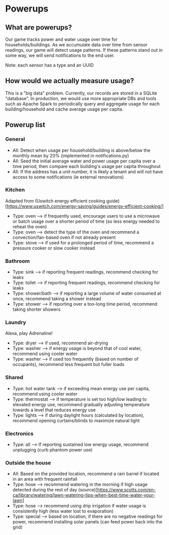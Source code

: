 # Powerups

## What are powerups?
Our game tracks power and water usage over time for households/buildings. As we accumulate data over time from sensor readings, our game will detect usage patterns. If these patterns stand out in some way, we will send notifications to the end user.

Note: each sensor has a type and an UUID

## How would we actually measure usage?
This is a "big data" problem. Currently, our records are stored in a SQLite "database". In production, we would use more appropriate DBs and tools such as Apache Spark to periodically query and aggregate usage for each building/household and cache average usage per capita.

## Powerup list

### General
- All: Detect when usage per household/building is above/below the monthly mean by 20% (implemented in notifications.py)
- All: Seed the initial average water and power usage per capita over a time period, then compare each building's usage per capita throughout
- All: If the address has a unit number, it is likely a tenant and will not have access to some notifications (ie external renovations)

### Kitchen
Adapted from (Uswitch energy efficient cooking guide)[https://www.uswitch.com/energy-saving/guides/energy-efficient-cooking/]
- Type: oven --> if frequently used, encourage users to use a microwave or batch usage over a shorter period of time (so less energy needed to reheat the oven)
- Type: oven --> detect the type of the oven and recommend a convection/fan-based oven if not already present
- Type: stove --> if used for a prolonged period of time, recommend a pressure cooker or slow cooker instead

### Bathroom
- Type: sink --> if reporting frequent readings, recommend checking for leaks
- Type: toilet --> if reporting frequent readings, recommend checking for leaks
- Type: shower/bath --> if reporting a large volume of water consumed at once, recommend taking a shower instead
- Type: shower --> if reporting over a too-long time period, recommend taking shorter showers

### Laundry
Alexa, play Adrenaline!
- Type: dryer --> if used, recommend air-drying
- Type: washer --> if energy usage is beyond that of cool water, recommend using cooler water
- Type: washer --> if used too frequently (based on number of occupants), recommend less frequent but fuller loads

### Shared
- Type: hot water tank --> if exceeding mean energy use per capita, recommend using cooler water
- Type: thermostat --> if temperature is set too high/low leading to elevated energy use, recommend gradually adjusting temperature towards a level that reduces energy use
- Type: lights --> if during daylight hours (calculated by location), recommend opening curtains/blinds to maximize natural light

### Electronics
- Type: all --> If reporting sustained low energy usage, recommend unplugging (curb phantom power use)

### Outside the house
- All: Based on the provided location, recommend a rain barrel if located in an area with frequent rainfall
- Type: hose --> recommend watering in the morning if high usage detected during the rest of day (source)[https://www.scotts.com/en-ca/library/watering/lawn-watering-tips-when-best-time-water-your-lawn]
- Type: hose --> recommend using drip irrigation if water usage is consistently high (less water lost to evaporation)
- Type: special --> based on location, if there are no negative readings for power, recommend installing solar panels (can feed power back into the grid)
